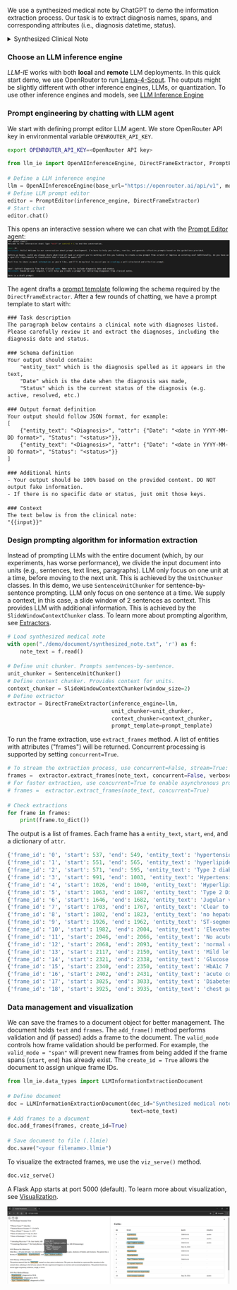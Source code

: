 We use a synthesized medical note by ChatGPT to demo the information extraction process. Our task is to extract diagnosis names, spans, and corresponding attributes (i.e., diagnosis datetime, status).

<details>
<summary>Synthesized Clinical Note</summary>

```txt
### Discharge Summary Note

**Patient Name:** John Doe  
**Medical Record Number:** 12345678  
**Date of Birth:** January 15, 1975  
**Date of Admission:** July 20, 2024  
**Date of Discharge:** July 27, 2024  

**Attending Physician:** Dr. Jane Smith, MD  
**Consulting Physicians:** Dr. Emily Brown, MD (Cardiology), Dr. Michael Green, MD (Pulmonology)

#### Reason for Admission
John Doe, a 49-year-old male, was admitted to the hospital with complaints of chest pain, shortness of breath, and dizziness. The patient has a history of hypertension, hyperlipidemia, and Type 2 diabetes mellitus.

#### History of Present Illness
The patient reported that the chest pain started two days prior to admission. The pain was described as a pressure-like sensation in the central chest, radiating to the left arm and jaw. He also experienced dyspnea on exertion and occasional palpitations. The patient denied any recent upper respiratory infection, cough, or fever.

#### Past Medical History
- Hypertension (diagnosed in 2010)
- Hyperlipidemia (diagnosed in 2015)
- Type 2 Diabetes Mellitus (diagnosed in 2018)

#### Social History
- Former smoker (quit in 2010)
- Occasional alcohol consumption
- Works as an accountant
- Married with two children

#### Family History
- Father: myocardial infarction at age 55
- Mother: Type 2 diabetes mellitus

#### Physical Examination
- **Vital Signs:** Blood pressure 160/95 mmHg, heart rate 88 bpm, respiratory rate 20 breaths/min, temperature 98.6°F, oxygen saturation 96% on room air.
- **General:** Alert and oriented, in mild distress.
- **Cardiovascular:** Regular rhythm, no murmurs, rubs, or gallops. Jugular venous pressure not elevated.
- **Respiratory:** Clear to auscultation bilaterally, no wheezes, rales, or rhonchi.
- **Abdomen:** Soft, non-tender, no hepatosplenomegaly.
- **Extremities:** No edema, pulses 2+ bilaterally.

#### Laboratory and Diagnostic Tests
- **EKG:** ST-segment depression in leads V4-V6.
- **Troponin I:** Elevated at 0.15 ng/mL (normal <0.04 ng/mL).
- **Chest X-ray:** No acute infiltrates, normal cardiac silhouette.
- **Echocardiogram:** Mild left ventricular hypertrophy, ejection fraction 55%.
- **CBC:** WBC 8.5 x 10^3/uL, Hgb 13.5 g/dL, Platelets 250 x 10^3/uL.
- **CMP:** Na 138 mmol/L, K 4.0 mmol/L, BUN 15 mg/dL, Creatinine 0.9 mg/dL, Glucose 180 mg/dL, HbA1c 7.8%.

#### Hospital Course
John Doe was diagnosed with acute coronary syndrome (ACS). He was started on dual antiplatelet therapy with aspirin and clopidogrel, along with high-dose atorvastatin, and a beta-blocker. A cardiology consultation was obtained, and the patient underwent coronary angiography, which revealed a 70% stenosis in the left anterior descending artery. A drug-eluting stent was placed successfully.

Post-procedure, the patient was monitored in the coronary care unit. He remained hemodynamically stable, with no recurrent chest pain. He was gradually advanced to a regular cardiac diet and was ambulating without difficulty by day three of hospitalization. Diabetes management was optimized with the addition of metformin, and his blood pressure was controlled with the continuation of his antihypertensive regimen.

#### Discharge Medications
- Aspirin 81 mg daily
- Clopidogrel 75 mg daily
- Atorvastatin 40 mg daily
- Metoprolol 50 mg twice daily
- Lisinopril 20 mg daily
- Metformin 1000 mg twice daily

#### Discharge Instructions
John Doe was advised to follow a heart-healthy diet, engage in regular physical activity, and monitor his blood glucose levels. He was instructed to avoid smoking and limit alcohol intake. Follow-up appointments were scheduled with his primary care physician, cardiologist, and endocrinologist.

The patient was educated on the signs and symptoms of recurrent chest pain and instructed to seek immediate medical attention if they occur. He was provided with a prescription for a nitroglycerin tablet to use as needed for chest pain.

#### Follow-Up Appointments
- Primary Care Physician: August 3, 2024
- Cardiology: August 10, 2024
- Endocrinology: August 17, 2024

**Discharge Summary Prepared by:**  
Dr. Jane Smith, MD  
July 27, 2024
```

</details>

### Choose an LLM inference engine
*LLM-IE* works with both **local** and **remote** LLM deployments. In this quick start demo, we use OpenRouter to run [Llama-4-Scout](https://huggingface.co/meta-llama/Llama-4-Scout-17B-16E).
The outputs might be slightly different with other inference engines, LLMs, or quantization. To use other inference engines and models, see [LLM Inference Engine](./llm_inference_engine.md)

### Prompt engineering by chatting with LLM agent
We start with defining prompt editor LLM agent. We store OpenRouter API key in environmental variable `OPENROUTER_API_KEY`.
```bash
export OPENROUTER_API_KEY=<OpenRouter API key>
```

```python
from llm_ie import OpenAIInferenceEngine, DirectFrameExtractor, PromptEditor, SentenceUnitChunker, SlideWindowContextChunker

# Define a LLM inference engine
llm = OpenAIInferenceEngine(base_url="https://openrouter.ai/api/v1", model="meta-llama/llama-4-scout", api_key=os.getenv("OPENROUTER_API_KEY"))
# Define LLM prompt editor
editor = PromptEditor(inference_engine, DirectFrameExtractor)
# Start chat
editor.chat()
```
This opens an interactive session where we can chat with the [Prompt Editor](./prompt_editor.md) agent:
![chat in terminal](readme_img/terminal_chat.PNG)


The agent drafts a [prompt template](./prompt_templates.md) following the schema required by the ```DirectFrameExtractor```.
After a few rounds of chatting, we have a prompt template to start with:
```text
### Task description
The paragraph below contains a clinical note with diagnoses listed. Please carefully review it and extract the diagnoses, including the diagnosis date and status.

### Schema definition
Your output should contain: 
    "entity_text" which is the diagnosis spelled as it appears in the text,
    "Date" which is the date when the diagnosis was made,
    "Status" which is the current status of the diagnosis (e.g. active, resolved, etc.)

### Output format definition
Your output should follow JSON format, for example:
[
    {"entity_text": "<Diagnosis>", "attr": {"Date": "<date in YYYY-MM-DD format>", "Status": "<status>"}},
    {"entity_text": "<Diagnosis>", "attr": {"Date": "<date in YYYY-MM-DD format>", "Status": "<status>"}}
]

### Additional hints
- Your output should be 100% based on the provided content. DO NOT output fake information.
- If there is no specific date or status, just omit those keys.

### Context
The text below is from the clinical note:
"{{input}}"
```

### Design prompting algorithm for information extraction
Instead of prompting LLMs with the entire document (which, by our experiments, has worse performance), we divide the input document into units (e.g., sentences, text lines, paragraphs). LLM only focus on one unit at a time, before moving to the next unit. This is achieved by the `UnitChunker` classes. In this demo, we use `SentenceUnitChunker` for sentence-by-sentence prompting. LLM only focus on one sentence at a time. We supply a context, in this case, a slide window of 2 sentences as context. This provides LLM with additional information. This is achieved by the `SlideWindowContextChunker` class. To learn more about prompting algorithm, see [Extractors](./extractors.md).

```python
# Load synthesized medical note
with open("./demo/document/synthesized_note.txt", 'r') as f:
    note_text = f.read()

# Define unit chunker. Prompts sentences-by-sentence.
unit_chunker = SentenceUnitChunker()
# Define context chunker. Provides context for units.
context_chunker = SlideWindowContextChunker(window_size=2)
# Define extractor
extractor = DirectFrameExtractor(inference_engine=llm, 
                                 unit_chunker=unit_chunker,
                                 context_chunker=context_chunker,
                                 prompt_template=prompt_template)
```

To run the frame extraction, use `extract_frames` method. A list of entities with attributes ("frames") will be returned. Concurrent processing is supported by setting `concurrent=True`.
```python
# To stream the extraction process, use concurrent=False, stream=True:
frames =  extractor.extract_frames(note_text, concurrent=False, verbose=True)
# For faster extraction, use concurrent=True to enable asynchronous prompting
# frames =  extractor.extract_frames(note_text, concurrent=True)

# Check extractions
for frame in frames:
    print(frame.to_dict())
```
The output is a list of frames. Each frame has a `entity_text`, `start`, `end`, and a dictionary of `attr`. 

```python
{'frame_id': '0', 'start': 537, 'end': 549, 'entity_text': 'hypertension', 'attr': {'Status': ''}}
{'frame_id': '1', 'start': 551, 'end': 565, 'entity_text': 'hyperlipidemia', 'attr': {'Status': ''}}
{'frame_id': '2', 'start': 571, 'end': 595, 'entity_text': 'Type 2 diabetes mellitus', 'attr': {'Status': ''}}
{'frame_id': '3', 'start': 991, 'end': 1003, 'entity_text': 'Hypertension', 'attr': {'Date': '2010', 'Status': None}}
{'frame_id': '4', 'start': 1026, 'end': 1040, 'entity_text': 'Hyperlipidemia', 'attr': {'Date': '2015', 'Status': None}}
{'frame_id': '5', 'start': 1063, 'end': 1087, 'entity_text': 'Type 2 Diabetes Mellitus', 'attr': {'Date': '2018', 'Status': None}}
{'frame_id': '6', 'start': 1646, 'end': 1682, 'entity_text': 'Jugular venous pressure not elevated', 'attr': {}}
{'frame_id': '7', 'start': 1703, 'end': 1767, 'entity_text': 'Clear to auscultation bilaterally, no wheezes, rales, or rhonchi', 'attr': {}}
{'frame_id': '8', 'start': 1802, 'end': 1823, 'entity_text': 'no hepatosplenomegaly', 'attr': {}}
{'frame_id': '9', 'start': 1926, 'end': 1962, 'entity_text': 'ST-segment depression in leads V4-V6', 'attr': {}}
{'frame_id': '10', 'start': 1982, 'end': 2004, 'entity_text': 'Elevated at 0.15 ng/mL', 'attr': {'Date': '', 'Status': ''}}
{'frame_id': '11', 'start': 2046, 'end': 2066, 'entity_text': 'No acute infiltrates', 'attr': {}}
{'frame_id': '12', 'start': 2068, 'end': 2093, 'entity_text': 'normal cardiac silhouette', 'attr': {}}
{'frame_id': '13', 'start': 2117, 'end': 2150, 'entity_text': 'Mild left ventricular hypertrophy', 'attr': {'Date': '', 'Status': ''}}
{'frame_id': '14', 'start': 2321, 'end': 2338, 'entity_text': 'Glucose 180 mg/dL', 'attr': {}}
{'frame_id': '15', 'start': 2340, 'end': 2350, 'entity_text': 'HbA1c 7.8%', 'attr': {}}
{'frame_id': '16', 'start': 2402, 'end': 2431, 'entity_text': 'acute coronary syndrome (ACS)', 'attr': {'Date': None, 'Status': None}}
{'frame_id': '17', 'start': 3025, 'end': 3033, 'entity_text': 'Diabetes', 'attr': {}}
{'frame_id': '18', 'start': 3925, 'end': 3935, 'entity_text': 'chest pain', 'attr': {'Date': '', 'Status': ''}}
```

### Data management and visualization
We can save the frames to a document object for better management. The document holds `text` and `frames`. The `add_frame()` method performs validation and (if passed) adds a frame to the document.
The `valid_mode` controls how frame validation should be performed. For example, the `valid_mode = "span"` will prevent new frames from being added if the frame spans (`start`, `end`) has already exist. The `create_id = True` allows the document to assign unique frame IDs.  

```python
from llm_ie.data_types import LLMInformationExtractionDocument

# Define document
doc = LLMInformationExtractionDocument(doc_id="Synthesized medical note",
                                       text=note_text)
# Add frames to a document
doc.add_frames(frames, create_id=True)

# Save document to file (.llmie)
doc.save("<your filename>.llmie")
```

To visualize the extracted frames, we use the ```viz_serve()``` method. 
```python
doc.viz_serve()
```
A Flask App starts at port 5000 (default). To learn more about visualization, see [Visualization](./visualization.md).

![llm-ie demo](readme_img/llm-ie_demo.PNG)